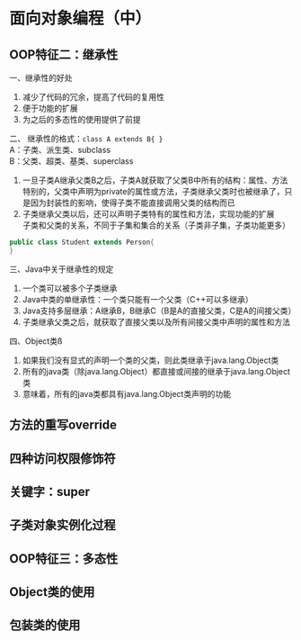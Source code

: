 # 面向对象编程（中）

## OOP特征二：继承性
一、继承性的好处  
1. 减少了代码的冗余，提高了代码的复用性  
2. 便于功能的扩展  
3. 为之后的多态性的使用提供了前提  

二、 继承性的格式：`class A extends B{ }`  
A：子类、派生类、subclass  
B：父类、超类、基类、superclass  
1. 一旦子类A继承父类B之后，子类A就获取了父类B中所有的结构：属性、方法  
特别的，父类中声明为private的属性或方法，子类继承父类时也被继承了，只是因为封装性的影响，使得子类不能直接调用父类的结构而已  
2. 子类继承父类以后，还可以声明子类特有的属性和方法，实现功能的扩展  
子类和父类的关系，不同于子集和集合的关系（子类非子集，子类功能更多）  

```java
public class Student extends Person{
}
```

三、Java中关于继承性的规定  
1. 一个类可以被多个子类继承  
2. Java中类的单继承性：一个类只能有一个父类（C++可以多继承）  
3. Java支持多层继承：A继承B，B继承C（B是A的直接父类，C是A的间接父类）  
4. 子类继承父类之后，就获取了直接父类以及所有间接父类中声明的属性和方法  

四、Object类ß
1. 如果我们没有显式的声明一个类的父类，则此类继承于java.lang.Object类  
2. 所有的java类（除java.lang.Object）都直接或间接的继承于java.lang.Object类  
3. 意味着，所有的java类都具有java.lang.Object类声明的功能
## 方法的重写override

## 四种访问权限修饰符

## 关键字：super

## 子类对象实例化过程

## OOP特征三：多态性

## Object类的使用

## 包装类的使用